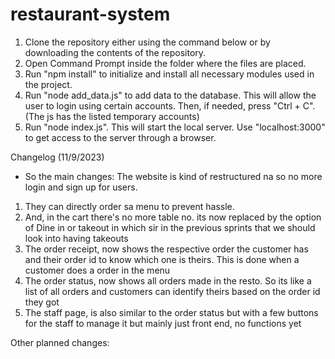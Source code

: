 # restaurant-system
1. Clone the repository either using the command below or by downloading the contents of the repository.
2. Open Command Prompt inside the folder where the files are placed.
3. Run "npm install" to initialize and install all necessary modules used in the project.
4. Run "node add_data.js" to add data to the database. This will allow the user to login using certain accounts. Then, if needed, press "Ctrl + C". (The js has the listed temporary accounts)
5. Run "node index.js". This will start the local server. Use "localhost:3000" to get access to the server through a browser.

Changelog (11/9/2023)
- So the main changes: The website is kind of restructured na so no more login and sign up for users. 
1. They can directly order sa menu to prevent hassle. 
2. And, in the cart there's no more table no. its now replaced by the option of Dine in or takeout in which sir in the previous sprints that we should look into having takeouts 
3. The order receipt, now shows the respective order the customer has and their order id to know which one is theirs. This is done when a customer does a order in the menu
4. The order status, now shows all orders made in the resto. So its like a list of all orders and customers can identify theirs based on the order id they got
5. The staff page, is also similar to the order status but with a few buttons for the staff to manage it but mainly just front end, no functions yet

Other planned changes:
